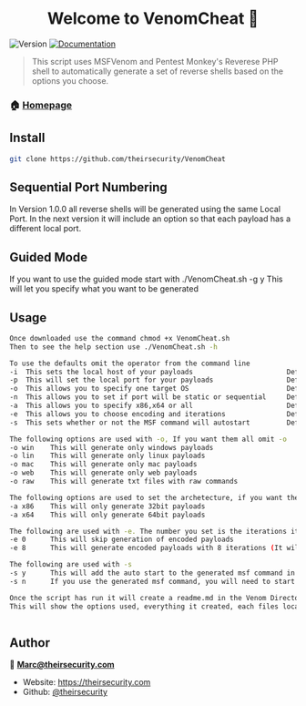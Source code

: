 <h1 align="center">Welcome to VenomCheat 👋</h1>
<p>
  <img alt="Version" src="https://img.shields.io/badge/version-1.0.0-blue.svg?cacheSeconds=2592000" />
  <a href="https://github.com/theirsecurity/venomcheat" target="_blank">
    <img alt="Documentation" src="https://img.shields.io/badge/documentation-yes-brightgreen.svg" />
  </a>
</p>

> This script uses MSFVenom and Pentest Monkey's Reverese PHP shell to automatically generate a set of reverse shells based on the options you choose.

### 🏠 [Homepage](https://github.com/theirsecurity/hashcloud)

## Install

```sh
git clone https://github.com/theirsecurity/VenomCheat
```

## Sequential Port Numbering

In Version 1.0.0 all reverse shells will be generated using the same Local Port. In the next version it will include an option so that each payload has a different local port.

## Guided Mode

If you want to use the guided mode start with ./VenomCheat.sh -g y
This will let you specify what you want to be generated

## Usage

```sh
Once downloaded use the command chmod +x VenomCheat.sh
Then to see the help section use ./VenomCheat.sh -h

To use the defaults omit the operator from the command line
-i  This sets the local host of your payloads                       Default:BLANK
-p  This will set the local port for your payloads                  Default:BLANK
-o  This allows you to specify one target OS                        Default:all
-n  This allows you to set if port will be static or sequential     Default:Static
-a  This allows you to specify x86,x64 or all                       Default:all
-e  This allows you to choose encoding and iterations               Default:8
-s  This sets whether or not the MSF command will autostart         Default:Yes

The following options are used with -o, If you want them all omit -o
-o win    This will generate only windows payloads
-o lin    This will generate only linux payloads
-o mac    This will generate only mac payloads
-o web    This will generate only web payloads
-o raw    This will generate txt files with raw commands

The following options are used to set the archetecture, if you want them all omit -a
-a x86    This will only generate 32bit payloads
-a x64    This will only generate 64bit payloads

The following are used with -e. The number you set is the iterations it will use (Applies only to Windows)
-e 0      This will skip generation of encoded payloads
-e 8      This will generate encoded payloads with 8 iterations (It will use the number you set)

The following are used with -s
-s y      This will add the auto start to the generated msf command in the output
-s n      If you use the generated msf command, you will need to start this yourself

Once the script has run it will create a readme.md in the Venom Directory
This will show the options used, everything it created, each files location and a command to start metasploit



```

## Author

👤 **Marc@theirsecurity.com**

* Website: https://theirsecurity.com
* Github: [@theirsecurity](https://github.com/theirsecurity)
